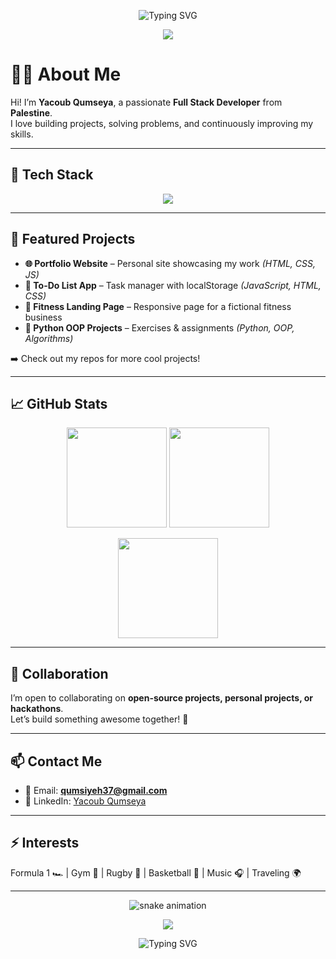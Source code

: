 <!-- Animated Typing Intro -->
<p align="center">
  <img src="https://readme-typing-svg.demolab.com?font=Fira+Code&weight=600&size=28&pause=800&color=00FF00&center=true&vCenter=true&width=700&lines=Hey+there!+I'm+Yacoub+Qumseya+👋;Full+Stack+Developer+💻;Python+%7C+JavaScript+%7C+Django;Always+Learning+New+Things+🚀" alt="Typing SVG"/>
</p>

<!-- Wavy Header -->
<p align="center">
  <img src="https://capsule-render.vercel.app/api?type=waving&color=gradient&height=120&section=header&text=Welcome+to+My+GitHub&fontSize=40&fontAlignY=35&animation=fadeIn" />
</p>

# 👨‍💻 About Me
Hi! I’m **Yacoub Qumseya**, a passionate **Full Stack Developer** from **Palestine**.  
I love building projects, solving problems, and continuously improving my skills.

---

## 🚀 Tech Stack

<p align="center">
  <img src="https://skillicons.dev/icons?i=html,css,js,react,nodejs,express,python,django,flask,git,github,vscode" />
</p>

---

## 📂 Featured Projects

- **🌐 Portfolio Website** – Personal site showcasing my work *(HTML, CSS, JS)*  
- **📝 To-Do List App** – Task manager with localStorage *(JavaScript, HTML, CSS)*  
- **💪 Fitness Landing Page** – Responsive page for a fictional fitness business  
- **🐍 Python OOP Projects** – Exercises & assignments *(Python, OOP, Algorithms)*  

➡️ Check out my repos for more cool projects!

---

## 📈 GitHub Stats

<p align="center">
  <img src="https://github-readme-stats.vercel.app/api?username=Jacob11Q1&show_icons=true&theme=radical" height="160" />
  <img src="https://github-readme-streak-stats.herokuapp.com/?user=Jacob11Q1&theme=radical" height="160" />
</p>

<p align="center">
  <img src="https://github-readme-stats.vercel.app/api/top-langs/?username=Jacob11Q1&layout=compact&theme=radical" height="160" />
</p>

---

## 🤝 Collaboration

I’m open to collaborating on **open-source projects, personal projects, or hackathons**.  
Let’s build something awesome together! 🚀

---

## 📫 Contact Me
- 📧 Email: **qumsiyeh37@gmail.com**  
- 💼 LinkedIn: [Yacoub Qumseya](https://www.linkedin.com/in/yacoub-qumseya-9227a2132)  

---

## ⚡ Interests
Formula 1 🏎 | Gym 💪 | Rugby 🏉 | Basketball 🏀 | Music 🎧 | Traveling 🌍  

---

<!-- Snake Contribution Graph -->
<p align="center">
  <img src="https://github.com/Jacob11Q1/Jacob11Q1/blob/output/github-contribution-grid-snake.svg" alt="snake animation" />
</p>

<!-- Wavy Footer -->
<p align="center">
  <img src="https://capsule-render.vercel.app/api?type=waving&color=gradient&height=120&section=footer" />
</p>

<!-- Typing Outro -->
<p align="center">
  <img src="https://readme-typing-svg.demolab.com?font=Fira+Code&size=22&pause=800&color=00E7FF&center=true&vCenter=true&width=600&lines=Thanks+for+visiting!+🙏;Don't+forget+to+⭐+my+repos+✨;Happy+Coding+💻" alt="Typing SVG"/>
</p>
